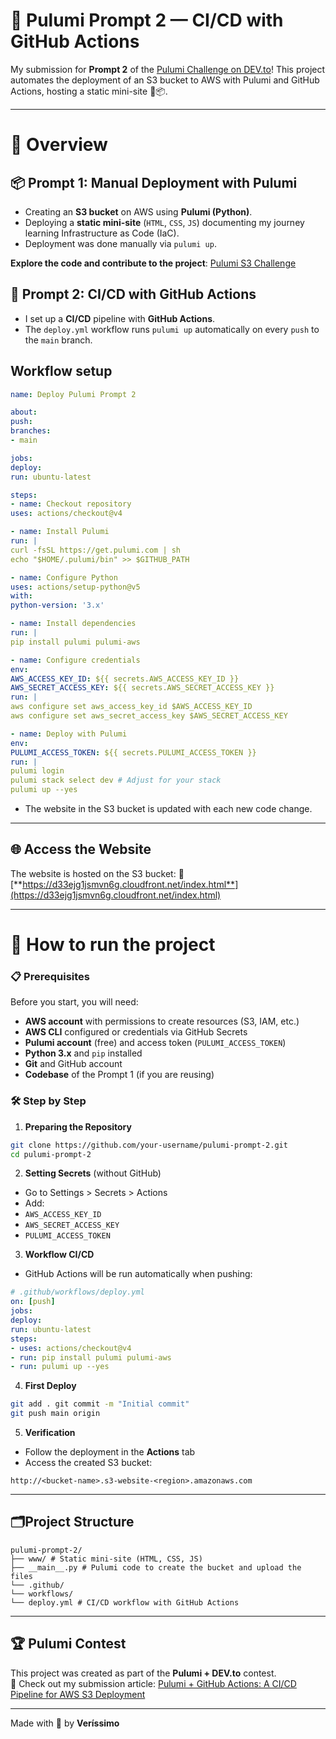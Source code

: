 # 🚀 Pulumi Prompt 2 — CI/CD with GitHub Actions

My submission for **Prompt 2** of the [Pulumi Challenge on DEV.to](https://dev.to/challenges/pulumi)!
This project automates the deployment of an S3 bucket to AWS with Pulumi and GitHub Actions, hosting a static mini-site 🚧📦.

---
# 📌 Overview

## 📦 Prompt 1: Manual Deployment with Pulumi
- Creating an **S3 bucket** on AWS using **Pulumi (Python)**.
- Deploying a **static mini-site** (`HTML`, `CSS`, `JS`) documenting my journey learning Infrastructure as Code (IaC).
- Deployment was done manually via `pulumi up`.

**Explore the code and contribute to the project**: [Pulumi S3 Challenge](https://github.com/vec21/pulumi-s3-challenge)

## 🤖 Prompt 2: CI/CD with GitHub Actions
- I set up a **CI/CD** pipeline with **GitHub Actions**.
- The `deploy.yml` workflow runs `pulumi up` automatically on every `push` to the `main` branch.

## Workflow setup

```yaml
name: Deploy Pulumi Prompt 2

about:
push:
branches:
- main

jobs:
deploy:
run: ubuntu-latest

steps:
- name: Checkout repository
uses: actions/checkout@v4

- name: Install Pulumi
run: |
curl -fsSL https://get.pulumi.com | sh
echo "$HOME/.pulumi/bin" >> $GITHUB_PATH

- name: Configure Python
uses: actions/setup-python@v5
with:
python-version: '3.x'

- name: Install dependencies
run: |
pip install pulumi pulumi-aws

- name: Configure credentials
env:
AWS_ACCESS_KEY_ID: ${{ secrets.AWS_ACCESS_KEY_ID }}
AWS_SECRET_ACCESS_KEY: ${{ secrets.AWS_SECRET_ACCESS_KEY }}
run: |
aws configure set aws_access_key_id $AWS_ACCESS_KEY_ID
aws configure set aws_secret_access_key $AWS_SECRET_ACCESS_KEY

- name: Deploy with Pulumi
env:
PULUMI_ACCESS_TOKEN: ${{ secrets.PULUMI_ACCESS_TOKEN }}
run: |
pulumi login
pulumi stack select dev # Adjust for your stack
pulumi up --yes
```

- The website in the S3 bucket is updated with each new code change.

---

## 🌐 Access the Website

The website is hosted on the S3 bucket:
🔗 [**https://d33ejg1jsmvn6g.cloudfront.net/index.html**](https://d33ejg1jsmvn6g.cloudfront.net/index.html)

---

# 🚀 How to run the project

### 📋 Prerequisites
Before you start, you will need:
- **AWS account** with permissions to create resources (S3, IAM, etc.)
- **AWS CLI** configured or credentials via GitHub Secrets
- **Pulumi account** (free) and access token (`PULUMI_ACCESS_TOKEN`)
- **Python 3.x** and `pip` installed
- **Git** and GitHub account
- **Codebase** of the Prompt 1 (if you are reusing)

### 🛠 Step by Step

1. **Preparing the Repository**
```bash
git clone https://github.com/your-username/pulumi-prompt-2.git
cd pulumi-prompt-2
```

2. **Setting Secrets** (without GitHub)
- Go to Settings > Secrets > Actions
- Add:
- `AWS_ACCESS_KEY_ID`
- `AWS_SECRET_ACCESS_KEY`
- `PULUMI_ACCESS_TOKEN`

3. **Workflow CI/CD**
- GitHub Actions will be run automatically when pushing:
```yaml
# .github/workflows/deploy.yml
on: [push]
jobs:
deploy:
run: ubuntu-latest
steps:
- uses: actions/checkout@v4
- run: pip install pulumi pulumi-aws
- run: pulumi up --yes
```

4. **First Deploy**
```bash
git add . git commit -m "Initial commit"
git push main origin
```

5. **Verification**
- Follow the deployment in the **Actions** tab
- Access the created S3 bucket:
```
http://<bucket-name>.s3-website-<region>.amazonaws.com
```

---

## 🗂Project Structure

```
pulumi-prompt-2/
├── www/ # Static mini-site (HTML, CSS, JS)
├── __main__.py # Pulumi code to create the bucket and upload the files
└── .github/
└── workflows/
└── deploy.yml # CI/CD workflow with GitHub Actions
```

---

## 🏆 Pulumi Contest
This project was created as part of the **Pulumi + DEV.to** contest.  
🔗 Check out my submission article: [Pulumi + GitHub Actions: A CI/CD Pipeline for AWS S3 Deployment](https://dev.to/vec21/pulumi-github-actions-a-cicd-pipeline-for-aws-s3-deployment-klh)

---

Made with 💙 by **Veríssimo**
